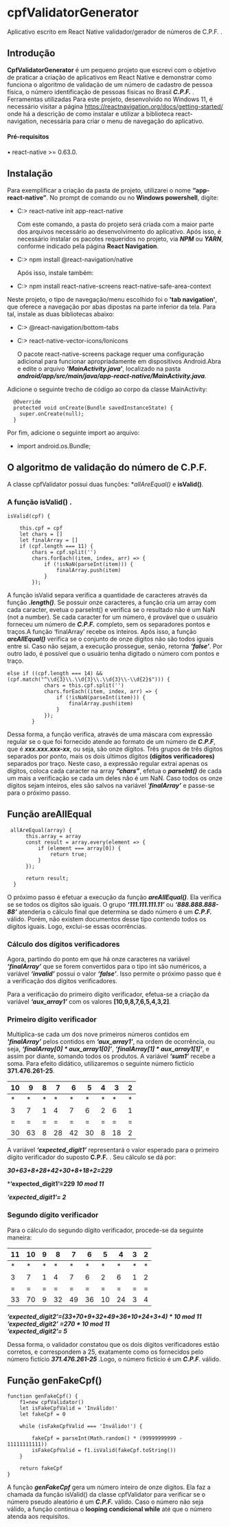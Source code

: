 # cpfValidatorGenerator
  Aplicativo escrito em React Native validador/gerador de números de C.P.F. .

## Introdução

  **CpfValidatorGenerator** é um pequeno projeto que escrevi com o objetivo de praticar a criação de aplicativos em React Native e demonstrar como funciona o algoritmo de validação de um número de cadastro de pessoa física, o número identificação de pessoas físicas no Brasil ***C.P.F.*** .
Ferramentas utilizadas
  Para este projeto, desenvolvido no Windows 11, é necessário visitar a página https://reactnavigation.org/docs/getting-started/ onde há a descrição de como instalar e utilizar a biblioteca react-navigation, necessária para criar o menu de navegação do aplicativo.
  
#### Pré-requisitos
•	react-native >= 0.63.0.

## Instalação

  Para exemplificar a criação da pasta de projeto, utilizarei o nome **“app-react-native”**.
No prompt de comando ou no **Windows powershell**, digite:

* C:\> react-native init app-react-native    

  Com este comando, a pasta do projeto será criada com a maior parte dos arquivos necessário ao desenvolvimento do aplicativo.
Após isso, é necessário instalar os pacotes requeridos no projeto, via ***NPM*** ou ***YARN***, conforme indicado pela página **React Navigation**.       

* C:\> npm install @react-navigation/native     

  Após isso, instale também:         

* C:\>  npm install react-native-screens react-native-safe-area-context      

Neste projeto, o tipo de navegação/menu escolhido foi o **'tab navigation'**, que oferece a navegação por abas dipostas na parte inferior da tela.        Para tal, instale as duas bibliotecas abaixo:             

* C:\>  @react-navigation/bottom-tabs       
* C:\>  react-native-vector-icons/Ionicons	          

  O pacote react-native-screens package requer uma configuração adicional para funcionar apropriadamente em dispositivos Android.Abra e edite o arquivo ***‘MainActivity.java'***, localizado na pasta ***android/app/src/main/java/app-react-native/MainActivity.java***.          

 Adicione o seguinte trecho de código ao corpo da classe MainActivity:       

      @Override
      protected void onCreate(Bundle savedInstanceState) {
        super.onCreate(null);
      }

  Por fim, adicione o seguinte import ao arquivo:           

* import android.os.Bundle;      

## O algoritmo de validação do número de C.P.F.        

  A classe cpfValidator possui duas funções: **allAreEqual()* e **isValid()**.

### A função isValid() . 

    isValid(cpf) {

        this.cpf = cpf
        let chars = []
        let finalArray = []
        if (cpf.length === 11) {
            chars = cpf.split('')
            chars.forEach((item, index, arr) => {
                if (!isNaN(parseInt(item))) {
                    finalArray.push(item)
                }
            });

  A função isValid separa verifica a quantidade de caracteres através da função ***.length()***. Se possuir onze caracteres, a função cria um array com cada caracter, evetua o parseInt() e verifica se o resultado não é um NaN (not a number). Se cada caracter for um número, é provável que o usuário forneceu um número de ***C.P.F.*** completo, sem os separadores pontos e traços.A função ‘finalArray’ recebe os inteiros.
Após isso, a função ***areAllEqual()*** verifica se o conjunto de onze dígitos não são todos iguais entre si. Caso não sejam, a execução prossegue, senão, retorna ***‘false’***.
Por outro lado, é possível que o usuário tenha digitado o número com pontos e traço.


    else if ((cpf.length === 14) && (cpf.match("^\\d{3}\\.\\d{3}\\.\\d{3}\\-\\d{2}$"))) {
                chars = this.cpf.split('')
                chars.forEach((item, index, arr) => {
                    if (!isNaN(parseInt(item))) {
                        finalArray.push(item)
                    }
                });
            }

  Dessa forma, a função verifica, através de uma máscara com expressão regular se o que foi fornecido atende ao formato de um número de ***C.P.F***, que é ***xxx.xxx.xxx-xx***, ou seja, são onze dígitos. Três grupos de três dígitos separados por ponto, mais os dois últimos dígitos **(dígitos verificadores)** separados por traço. Neste caso, a expressão regular extrai apenas os dígitos, coloca cada caracter na array ***“chars”***, efetua o ***parseInt()*** de cada um mais a verificação se cada um deles não é um NaN. Caso todos os onze dígitos sejam inteiros, eles são salvos na variável ‘***finalArray’*** e passe-se para o próximo passo.
  
## Função areAllEqual

     allAreEqual(array) {
          this.array = array
          const result = array.every(element => {
              if (element === array[0]) {
                  return true;
              }
          });

          return result;
      }
      
      
  O próximo passo é efetuar a execução da função ***areAllEqual()***. Ela verifica se se todos os dígitos são iguais. O grupo ***‘111.111.111.11’*** ou ***‘888.888.888-88’*** atenderia o cálculo final que determina se dado número é um ***C.P.F.*** válido. Porém, não existem documentos desse tipo contendo todos os dígitos iguais. Logo, exclui-se essas ocorrências.


### Cálculo dos dígitos verificadores	

  Agora, partindo do ponto em que há onze caracteres na variável ***‘finalArray’*** que se forem convertidos para o tipo int são numéricos, a variável ***‘invalid’***
possui o valor ***‘false’***. Isso permite o próximo passo que é a verificação dos dígitos verificadores. 

  Para a verificação do primeiro dígito verificador, efetua-se a criação da variável ***‘aux_array1’*** com os valores **[10,9,8,7,6,5,4,3,2]**. 

### Primeiro dígito verificador

  Multiplica-se cada um dos nove primeiros números contidos em ***'finalArray’*** pelos contidos em ***‘aux_array1’***, na ordem de ocorrência, ou seja, 
***‘finalArray[0] \* aux_array1[0]’***, ***‘finalArray[1] \* aux_array1[1]’***, e assim por diante, somando todos os produtos. A variável ***‘sum1’*** recebe a soma.
Para efeito didático, utilizaremos o seguinte número fictício **371.476.261-25**.


| 10 | 9  | 8 | 7  | 6  | 5  | 4 | 3  | 2 |
|----|----|---|----|----|----|---|----|---|
| *  | *  | * | *  | *  | *  | * | *  | * |
| 3  | 7  | 1 | 4  | 7  | 6  | 2 | 6  | 1 |
| =  | =  | = | =  | =  | =  | = | =  | = |
| 30 | 63 | 8 | 28 | 42 | 30 | 8 | 18 | 2 |

  A variável ***‘expected_digit1’*** representará o valor esperado para o primeiro dígito verificador do suposto **C.P.F.** . Seu cálculo se dá por:

***30+63+8+28+42+30+8+18+2=229***

***‘expected_digit1’=229 *10 mod 11***

***‘expected_digit1’= 2***

### Segundo dígito verificador 

  Para o cálculo do segundo dígito verificador, procede-se da seguinte maneira:

| 11 | 10 | 9  | 8  | 7  | 6  | 5  | 4  | 3  | 2 |
|----|----|----|--- |----|----|----|--- |----|---|
| *  | *  | *  | *  | *  | *  | *  | *  | *  | * |
| 3  | 7  | 1  | 4  | 7  | 6  | 2  | 6  | 1  | 2 |
| =  | =  | =  | =  | =  | =  | =  | =  | =  | = |
| 33 | 70 | 9  | 32 | 49 | 36 | 10 | 24 | 3  | 4 |

***‘expected_digit2’=(33+70+9+32+49+36+10+24+3+4) * 10 mod 11***        
***‘expected_digit2’ =270 * 10 mod 11***           
***‘expected_digit2’= 5***         

  Dessa forma, o validador constatou que os dois dígitos verificadores estão corretos, e correspondem a 25, exatamente
como os fornecidos pelo número fictício ***371.476.261-25*** .Logo, o número fictício é um ***C.P.F***. válido.

## Função genFakeCpf()

    function genFakeCpf() {
        f1=new cpfValidator()
        let isFakeCpfValid = 'Inválido!'
        let fakeCpf = 0

        while (isFakeCpfValid === 'Inválido!') {

            fakeCpf = parseInt(Math.random() * (99999999999 - 11111111111))
            isFakeCpfValid = f1.isValid(fakeCpf.toString())
        }

        return fakeCpf
    }


A função ***genFakeCpf*** gera um número inteiro de onze dígitos.
Ela faz a chamada da função isValid() da classe cpfValidator para verificar se o número pseudo aleatório é um ***C.P.F.*** válido.
Caso o número não seja válido, a função continua o **looping condicional while** até que o número atenda aos requisitos.



















